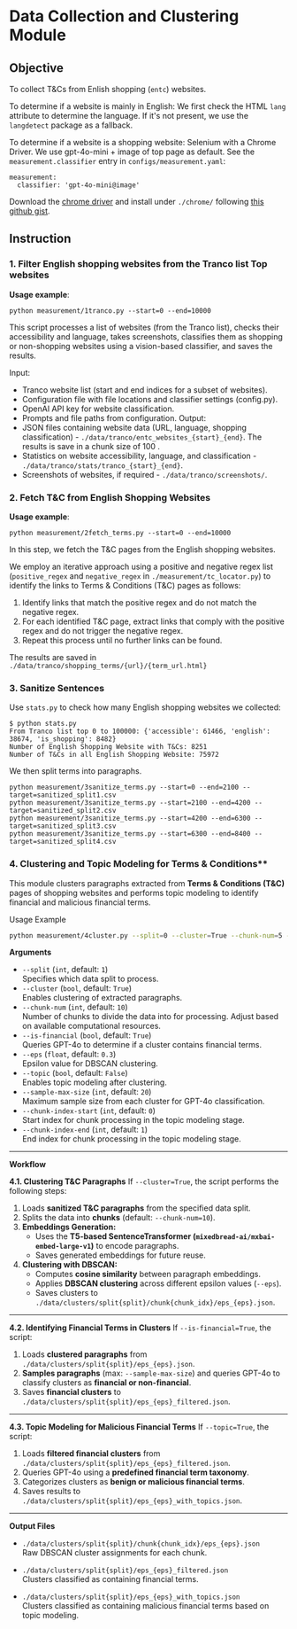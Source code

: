 # Data Collection and Clustering Module

## Objective

To collect T&Cs from Enlish shopping (`entc`) websites.

To determine if a website is mainly in English: We first check the HTML `lang` attribute to determine the language. If it's not present, we use the `langdetect` package as a fallback.

To determine if a website is a shopping website: Selenium with a Chrome Driver.
We use gpt-4o-mini + image of top page as default. See the `measurement.classifier` entry in `configs/measurement.yaml`:
```
measurement:
  classifier: 'gpt-4o-mini@image'
```

Download the [chrome driver](https://chromedriver.storage.googleapis.com/index.html?path=114.0.5735.90/) and install under `./chrome/` following [this github gist](https://gist.github.com/mikesmullin/2636776).

## Instruction
### 1. Filter English shopping websites from the Tranco list Top websites

**Usage example**:
```
python measurement/1tranco.py --start=0 --end=10000
```

This script processes a list of websites (from the Tranco list), checks their accessibility and language, takes screenshots, classifies them as shopping or non-shopping websites using a vision-based classifier, and saves the results.

Input:
* Tranco website list (start and end indices for a subset of websites).
* Configuration file with file locations and classifier settings (config.py).
* OpenAI API key for website classification.
* Prompts and file paths from configuration.
Output:
* JSON files containing website data (URL, language, shopping classification) - `./data/tranco/entc_websites_{start}_{end}`. The results is save in a chunk size of 100 .
* Statistics on website accessibility, language, and classification - `./data/tranco/stats/tranco_{start}_{end}`.
* Screenshots of websites, if required - `./data/tranco/screenshots/`.

### 2. Fetch T&C from English Shopping Websites

**Usage example**:

```
python measurement/2fetch_terms.py --start=0 --end=10000
```

In this step, we fetch the T&C pages from the English shopping websites.

We employ an iterative approach using a positive and negative regex list (`positive_regex` and `negative_regex` in `./measurement/tc_locator.py`) to identify the links to Terms & Conditions (T&C) pages as follows:

1. Identify links that match the positive regex and do not match the negative regex.
2. For each identified T&C page, extract links that comply with the positive regex and do not trigger the negative regex.
3. Repeat this process until no further links can be found.

The results are saved in `./data/tranco/shopping_terms/{url}/{term_url.html}`

### 3. Sanitize Sentences
Use `stats.py` to check how many English shopping websites we collected:
```
$ python stats.py
From Tranco list top 0 to 100000: {'accessible': 61466, 'english': 38674, 'is_shopping': 8482}
Number of English Shopping Website with T&Cs: 8251
Number of T&Cs in all English Shopping Website: 75972
```
We then split terms into paragraphs.
```
python measurement/3sanitize_terms.py --start=0 --end=2100 --target=sanitized_split1.csv
python measurement/3sanitize_terms.py --start=2100 --end=4200 --target=sanitized_split2.csv
python measurement/3sanitize_terms.py --start=4200 --end=6300 --target=sanitized_split3.csv
python measurement/3sanitize_terms.py --start=6300 --end=8400 --target=sanitized_split4.csv
```


### 4. Clustering and Topic Modeling for Terms & Conditions**

This module clusters paragraphs extracted from **Terms & Conditions (T&C)** pages of shopping websites and performs topic modeling to identify financial and malicious financial terms.

Usage Example
```bash
python measurement/4cluster.py --split=0 --cluster=True --chunk-num=5 --is-financial=True --eps=0.21
```

**Arguments**
- `--split` (`int`, default: `1`)  
  Specifies which data split to process.
- `--cluster` (`bool`, default: `True`)  
  Enables clustering of extracted paragraphs.
- `--chunk-num` (`int`, default: `10`)  
  Number of chunks to divide the data into for processing. Adjust based on available computational resources.
- `--is-financial` (`bool`, default: `True`)  
  Queries GPT-4o to determine if a cluster contains financial terms.
- `--eps` (`float`, default: `0.3`)  
  Epsilon value for DBSCAN clustering.
- `--topic` (`bool`, default: `False`)  
  Enables topic modeling after clustering.
- `--sample-max-size` (`int`, default: `20`)  
  Maximum sample size from each cluster for GPT-4o classification.
- `--chunk-index-start` (`int`, default: `0`)  
  Start index for chunk processing in the topic modeling stage.
- `--chunk-index-end` (`int`, default: `1`)  
  End index for chunk processing in the topic modeling stage.

---

**Workflow**

**4.1. Clustering T&C Paragraphs**
If `--cluster=True`, the script performs the following steps:
1. Loads **sanitized T&C paragraphs** from the specified data split.
2. Splits the data into **chunks** (default: `--chunk-num=10`).
3. **Embeddings Generation:**
   - Uses the **T5-based SentenceTransformer (`mixedbread-ai/mxbai-embed-large-v1`)** to encode paragraphs.
   - Saves generated embeddings for future reuse.
4. **Clustering with DBSCAN:**
   - Computes **cosine similarity** between paragraph embeddings.
   - Applies **DBSCAN clustering** across different epsilon values (`--eps`).
   - Saves clusters to `./data/clusters/split{split}/chunk{chunk_idx}/eps_{eps}.json`.

---

**4.2. Identifying Financial Terms in Clusters**
If `--is-financial=True`, the script:
1. Loads **clustered paragraphs** from `./data/clusters/split{split}/eps_{eps}.json`.
2. **Samples paragraphs** (max: `--sample-max-size`) and queries GPT-4o to classify clusters as **financial or non-financial**.
3. Saves **financial clusters** to `./data/clusters/split{split}/eps_{eps}_filtered.json`.

---

**4.3. Topic Modeling for Malicious Financial Terms**
If `--topic=True`, the script:
1. Loads **filtered financial clusters** from `./data/clusters/split{split}/eps_{eps}_filtered.json`.
2. Queries GPT-4o using a **predefined financial term taxonomy**.
3. Categorizes clusters as **benign or malicious financial terms**.
4. Saves results to `./data/clusters/split{split}/eps_{eps}_with_topics.json`.


---

**Output Files**
- `./data/clusters/split{split}/chunk{chunk_idx}/eps_{eps}.json`  
  Raw DBSCAN cluster assignments for each chunk.

- `./data/clusters/split{split}/eps_{eps}_filtered.json`  
  Clusters classified as containing financial terms.

- `./data/clusters/split{split}/eps_{eps}_with_topics.json`  
  Clusters classified as containing malicious financial terms based on topic modeling.

